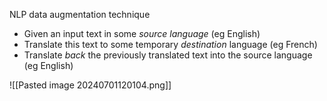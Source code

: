 NLP data augmentation technique

- Given an input text in some *source language* (eg English)
- Translate this text to some temporary *destination* language (eg French)
- Translate *back* the previously translated text into the source language (eg English)

![[Pasted image 20240701120104.png]]

